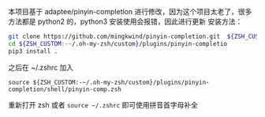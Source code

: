 本项目基于 adaptee/pinyin-completion 进行修改，因为这个项目太老了，很多方法都是 python2 的，python3 安装使用会报错，因此进行更新
安装方法：

```zsh
git clone https://github.com/mingkwind/pinyin-completion.git  ${ZSH_CUSTOM:-~/.oh-my-zsh/custom}/plugins/pinyin-completio
cd ${ZSH_CUSTOM:-~/.oh-my-zsh/custom}/plugins/pinyin-completio
pip3 install .
```

之后在 ~/.zshrc 加入

```
source ${ZSH_CUSTOM:-~/.oh-my-zsh/custom}/plugins/pinyin-completion/shell/pinyin-comp.zsh
```

重新打开 zsh 或者 `source ~/.zshrc` 即可使用拼音首字母补全
